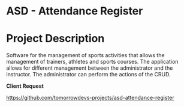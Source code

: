 # ASD - Attendance Register

# Project Description
  Software for the management of sports activities that allows the management of trainers, athletes and sports courses. 
  The application allows for different management between the administrator and the instructor. The administrator can perform the actions of the CRUD.

**Client Request**

https://github.com/tomorrowdevs-projects/asd-attendance-register
